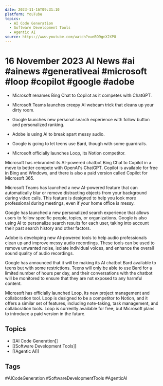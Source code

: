 ```yaml
---
date: 2023-11-16T09:31:10
platform: YouTube
topics:
  - AI Code Generation
  - Software Development Tools
  - Agentic AI
source: https://www.youtube.com/watch?v=eBO9gnX2XP8
---
```

# 16 November 2023 AI News #ai #ainews #generativeai #microsoft #loop #copilot #google #adobe

- Microsoft renames Bing Chat to Copilot as it competes with ChatGPT.

- Microsoft Teams launches creepy AI webcam trick that cleans up your dirty room.

- Google launches new personal search experience with follow button and personalized ranking.

- Adobe is using AI to break apart messy audio.

- Google is going to let teens use Bard, though with some guardrails.

- Microsoft officially launches Loop, its Notion competitor.

Microsoft has rebranded its AI-powered chatbot Bing Chat to Copilot in a move to better compete with OpenAI's ChatGPT.  Copilot is available for free in Bing and Windows, and there is also a paid version called Copilot for Microsoft 365.

Microsoft Teams has launched a new AI-powered feature that can automatically blur or remove distracting objects from your background during video calls. This feature is designed to help you look more professional during meetings, even if your home office is messy.

Google has launched a new personalized search experience that allows users to follow specific people, topics, or organizations.  Google is also using AI to personalize search results for each user, taking into account their past search history and other factors.

Adobe is developing new AI-powered tools to help audio professionals clean up and improve messy audio recordings. These tools can be used to remove unwanted noise, isolate individual voices, and enhance the overall sound quality of audio recordings.

Google has announced that it will be making its AI chatbot Bard available to teens but with some restrictions. Teens will only be able to use Bard for a limited number of hours per day, and their conversations with the chatbot will be monitored to ensure that they are not exposed to any harmful content.

Microsoft has officially launched Loop, its new project management and collaboration tool. Loop is designed to be a competitor to Notion, and it offers a similar set of features, including note-taking, task management, and collaboration tools. Loop is currently available for free, but Microsoft plans to introduce a paid version in the future.

## Topics
- [[AI Code Generation]]
- [[Software Development Tools]]
- [[Agentic AI]]

## Tags
#AICodeGeneration #SoftwareDevelopmentTools #AgenticAI